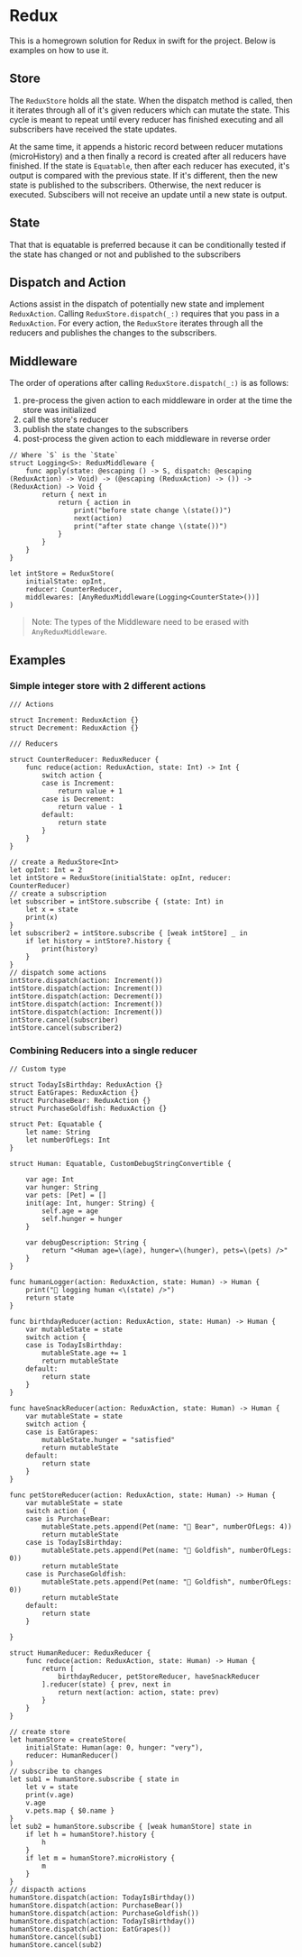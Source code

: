 
# Redux

This is a homegrown solution for Redux in swift for the project. Below is examples on how to use it.

## Store

The `ReduxStore` holds all the state. When the dispatch method is called, then it iterates through all of it's given reducers which can mutate
the state. This cycle is meant to repeat until every reducer has finished executing and all subscribers have received the state updates.

At the same time, it appends a historic record between reducer mutations (microHistory) and a then finally a
record is created after all reducers have finished. If the state is `Equatable`, then after each reducer has executed, it's output is compared with the
previous state. If it's different, then the new state is published to the subscribers. Otherwise, the next reducer is executed. Subscibers will not receive
an update until a new state is output.

## State

That that is equatable is preferred because it can be conditionally tested if the state has changed or not and published to the subscribers

## Dispatch and Action

Actions assist in the dispatch of potentially new state and implement `ReduxAction`. Calling `ReduxStore.dispatch(_:)` requires
that you pass in a `ReduxAction`. For every action, the `ReduxStore` iterates through all the reducers and publishes
the changes to the subscribers.

## Middleware

The order of operations after calling `ReduxStore.dispatch(_:)` is as follows:
1. pre-process the given action to each middleware in order at the time the store was initialized
2. call the store's reducer
3. publish the state changes to the subscribers
4. post-process the given action to each middleware in reverse order

```
// Where `S` is the `State`
struct Logging<S>: ReduxMiddleware {
    func apply(state: @escaping () -> S, dispatch: @escaping (ReduxAction) -> Void) -> (@escaping (ReduxAction) -> ()) -> (ReduxAction) -> Void {
        return { next in
            return { action in
                print("before state change \(state())")
                next(action)
                print("after state change \(state())")
            }
        }
    }
}

let intStore = ReduxStore(
    initialState: opInt, 
    reducer: CounterReducer, 
    middlewares: [AnyReduxMiddleware(Logging<CounterState>())]
)
```

> Note: The types of the Middleware need to be erased with `AnyReduxMiddleware`.

## Examples
### Simple integer store with 2 different actions
```
/// Actions

struct Increment: ReduxAction {}
struct Decrement: ReduxAction {}

/// Reducers

struct CounterReducer: ReduxReducer {
    func reduce(action: ReduxAction, state: Int) -> Int {
        switch action {
        case is Increment:
            return value + 1
        case is Decrement:
            return value - 1
        default:
            return state
        }
    }
}

// create a ReduxStore<Int>
let opInt: Int = 2
let intStore = ReduxStore(initialState: opInt, reducer: CounterReducer)
// create a subscription
let subscriber = intStore.subscribe { (state: Int) in
    let x = state
    print(x)
}
let subscriber2 = intStore.subscribe { [weak intStore] _ in
    if let history = intStore?.history {
        print(history)
    }
}
// dispatch some actions
intStore.dispatch(action: Increment())
intStore.dispatch(action: Increment())
intStore.dispatch(action: Decrement())
intStore.dispatch(action: Increment())
intStore.dispatch(action: Increment())
intStore.cancel(subscriber)
intStore.cancel(subscriber2)
```
### Combining Reducers into a single reducer
```
// Custom type

struct TodayIsBirthday: ReduxAction {}
struct EatGrapes: ReduxAction {}
struct PurchaseBear: ReduxAction {}
struct PurchaseGoldfish: ReduxAction {}

struct Pet: Equatable {
    let name: String
    let numberOfLegs: Int
}

struct Human: Equatable, CustomDebugStringConvertible {

    var age: Int
    var hunger: String
    var pets: [Pet] = []
    init(age: Int, hunger: String) {
        self.age = age
        self.hunger = hunger
    }
    
    var debugDescription: String {
        return "<Human age=\(age), hunger=\(hunger), pets=\(pets) />"
    }
}

func humanLogger(action: ReduxAction, state: Human) -> Human {
    print("🤖 logging human <\(state) />")
    return state
}

func birthdayReducer(action: ReduxAction, state: Human) -> Human {
    var mutableState = state
    switch action {
    case is TodayIsBirthday:
        mutableState.age += 1
        return mutableState
    default:
        return state
    }
}

func haveSnackReducer(action: ReduxAction, state: Human) -> Human {
    var mutableState = state
    switch action {
    case is EatGrapes:
        mutableState.hunger = "satisfied"
        return mutableState
    default:
        return state
    }
}

func petStoreReducer(action: ReduxAction, state: Human) -> Human {
    var mutableState = state
    switch action {
    case is PurchaseBear:
        mutableState.pets.append(Pet(name: "🐻 Bear", numberOfLegs: 4))
        return mutableState
    case is TodayIsBirthday:
        mutableState.pets.append(Pet(name: "🎂 Goldfish", numberOfLegs: 0))
        return mutableState
    case is PurchaseGoldfish:
        mutableState.pets.append(Pet(name: "🐠 Goldfish", numberOfLegs: 0))
        return mutableState
    default:
        return state
    }
    
}

struct HumanReducer: ReduxReducer {
    func reduce(action: ReduxAction, state: Human) -> Human {
        return [
            birthdayReducer, petStoreReducer, haveSnackReducer
        ].reducer(state) { prev, next in 
            return next(action: action, state: prev)
        }
    }
}

// create store
let humanStore = createStore(
    initialState: Human(age: 0, hunger: "very"),
    reducer: HumanReducer()
)
// subscribe to changes
let sub1 = humanStore.subscribe { state in
    let v = state
    print(v.age)
    v.age
    v.pets.map { $0.name }
}
let sub2 = humanStore.subscribe { [weak humanStore] state in
    if let h = humanStore?.history {
        h
    }
    if let m = humanStore?.microHistory {
        m
    }
}
// dispacth actions
humanStore.dispatch(action: TodayIsBirthday())
humanStore.dispatch(action: PurchaseBear())
humanStore.dispatch(action: PurchaseGoldfish())
humanStore.dispatch(action: TodayIsBirthday())
humanStore.dispatch(action: EatGrapes())
humanStore.cancel(sub1)
humanStore.cancel(sub2)
```
